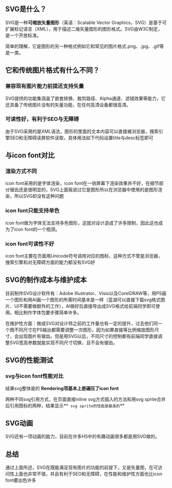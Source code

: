 ## SVG是什么？

SVG是一种**可缩放矢量图形**（英语：Scalable Vector Graphics，SVG）是基于可扩展标记语言（XML），用于描述二维矢量图形的图形格式。SVG由W3C制定，是一个开放标准。

简单的理解，它是图形的另一种格式例如它和常见的图片格式.png、.jpg、.gif等是一类。

## 它和传统图片格式有什么不同？

### **兼容现有图片能力前提还支持矢量**

SVG提供的功能集涵盖了嵌套转换、裁剪路径、Alpha通道、滤镜效果等能力，它还具备了传统图片没有的矢量功能，在任何高清设备都很高清。

### **可读性好，有利于SEO与无障碍**

由于SVG采用的是XML语法，图形的里面的文本内容可以直接被浏览器，搜索引擎SEO和无障碍读屏软件读取，具体用法如下代码设置title与desc标签即可

## 与icon font对比

### 渲染方式不同

icon font采用的是字体渲染，icon font在一倍屏幕下渲染效果并不好，在细节部分锯齿还是很明显的，SVG上面我说过它是图形所以在浏览器中使用的是图形渲染，所以SVG却没有这种问题

### icon font只能支持单色

icon font做为字体无法支持多色图形，这就对设计造成了许多限制，因此这也成为了icon font的一个瓶颈。

### icon font可读性不好

icon font主要在页面用Unicode符号调用对应的图标，这种方式不管是浏览器，搜索引擎和对无障碍方面的能力都没有SVG好

## SVG的制作成本与维护成本

目前制作SVG设计软件有：Adobe Illustrator、Visio以及CorelDRAW等，用PS画一个图形和用AI画一个图形的所需时间基本是一样（蓝湖可以直接下载svg格式图片、UI不需要做额外的工作），AI做好后直接导出成SVG格式给前端同学即可使用。相比制作字体包要步骤简单许多。

在维护性方面：做成SVG对设计师之前的工作量也有一定的提升，过去他们同一个图不同尺寸在PS输出都需要调整一次图形，因为如果直接等比例缩放图形尺寸，会出现图片有锯齿。但是用SVG以后，不同尺寸的控制都有前端同学直接调整SVG宽高参数就能实现不同尺寸切换，且不会有锯齿。

## SVG的性能测试

### svg与icon font性能对比

结果svg整体是的 **Rendering项基本上是碾压了icon font**

两种不同svg引用方式，在页面直接inline svg方式插入的方法和用svg sprite合并后引用图标的两种，结果显示**`  svg sprite的性能是最高的 `**

## SVG动画

SVG还有一项动画的能力，目前在许多H5中的有趣动画很多都是用SVG做的。

##  总结

通过上面所述，SVG在既能满足现有图片的功能的前提下，又是矢量图，在可访问性上面也非常不错，并且有利于SEO和无障碍，在性能和维护性方面也比icon font要出色许多
